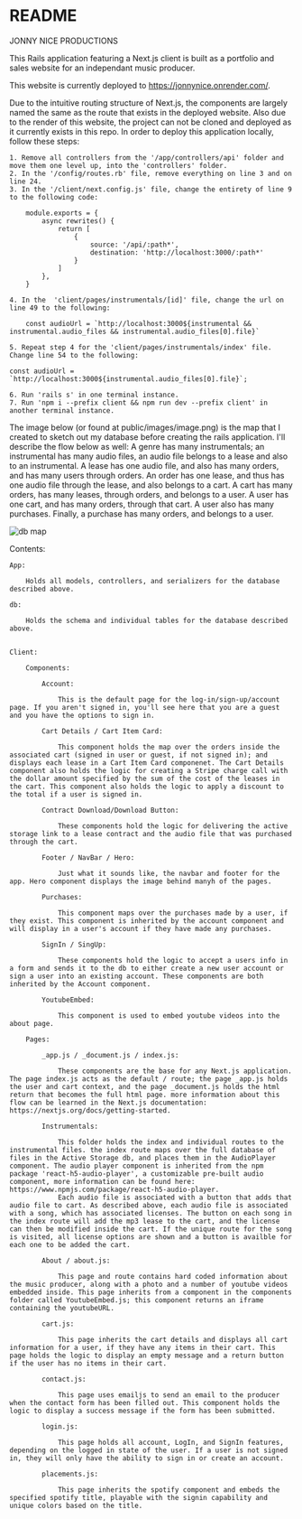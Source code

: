 # README

JONNY NICE PRODUCTIONS

This Rails application featuring a Next.js client is built as a portfolio and sales website for an independant music producer.


This website is currently deployed to https://jonnynice.onrender.com/.

Due to the intuitive routing structure of Next.js, the components are largely named the same as the route that exists in the deployed website. Also due to the render of this website, the project can not be cloned and deployed as it currently exists in this repo. In order to deploy this application locally, follow these steps:

    1. Remove all controllers from the '/app/controllers/api' folder and move them one level up, into the 'controllers' folder.
    2. In the '/config/routes.rb' file, remove everything on line 3 and on line 24.
    3. In the '/client/next.config.js' file, change the entirety of line 9 to the following code:

        module.exports = {
            async rewrites() {
                return [
                    {
                        source: '/api/:path*',
                        destination: 'http://localhost:3000/:path*'
                    }
                ]
            },
        }

    4. In the  'client/pages/instrumentals/[id]' file, change the url on line 49 to the following:

        const audioUrl = `http://localhost:3000${instrumental && instrumental.audio_files && instrumental.audio_files[0].file}`

    5. Repeat step 4 for the 'client/pages/instrumentals/index' file. Change line 54 to the following:

    const audioUrl = `http://localhost:3000${instrumental.audio_files[0].file}`;

    6. Run 'rails s' in one terminal instance.
    7. Run 'npm i --prefix client && npm run dev --prefix client' in another terminal instance.

The image below (or found at public/images/image.png) is the map that I created to sketch out my database before creating the rails application. I'll describe the flow below as well:
A genre has many instrumentals; an instrumental has many audio files, an audio file belongs to a lease and also to an instrumental. A lease has one audio file, and also has many orders, and has many users through orders. An order has one lease, and thus has one audio file through the lease, and also belongs to a cart. A cart has many orders, has many leases, through orders, and belongs to a user. A user has one cart, and has many orders, through that cart. A user also has many purchases. Finally, a purchase has many orders, and belongs to a user.

![db map](https://github.com/JonnyNice/BeatSalesSite/blob/main/public/images/image.png?raw=true)

Contents:

    App:

        Holds all models, controllers, and serializers for the database described above.

    db:

        Holds the schema and individual tables for the database described above.


    Client:

        Components:

            Account:

                This is the default page for the log-in/sign-up/account page. If you aren't signed in, you'll see here that you are a guest and you have the options to sign in.

            Cart Details / Cart Item Card:

                This component holds the map over the orders inside the associated cart (signed in user or guest, if not signed in); and displays each lease in a Cart Item Card componenet. The Cart Details component also holds the logic for creating a Stripe charge call with the dollar amount specified by the sum of the cost of the leases in the cart. This component also holds the logic to apply a discount to the total if a user is signed in.

            Contract Download/Download Button:

                These components hold the logic for delivering the active storage link to a lease contract and the audio file that was purchased through the cart.

            Footer / NavBar / Hero:

                Just what it sounds like, the navbar and footer for the app. Hero component displays the image behind manyh of the pages.

            Purchases:

                This component maps over the purchases made by a user, if they exist. This component is inherited by the account component and will display in a user's account if they have made any purchases.

            SignIn / SingUp:

                These components hold the logic to accept a users info in a form and sends it to the db to either create a new user account or sign a user into an existing account. These components are both inherited by the Account component.

            YoutubeEmbed:

                This component is used to embed youtube videos into the about page.

        Pages:

            _app.js / _document.js / index.js:

                These components are the base for any Next.js application. The page index.js acts as the default / route; the page _app.js holds the user and cart context, and the page _document.js holds the html return that becomes the full html page. more information about this flow can be learned in the Next.js documentation: https://nextjs.org/docs/getting-started.

            Instrumentals:

                This folder holds the index and individual routes to the instrumental files. the index route maps over the full database of files in the Active Storage db, and places them in the AudioPlayer component. The audio player component is inherited from the npm package 'react-h5-audio-player', a customizable pre-built audio component, more information can be found here: https://www.npmjs.com/package/react-h5-audio-player.
                Each audio file is associated with a button that adds that audio file to cart. As described above, each audio file is associated with a song, which has associated licenses. The button on each song in the index route will add the mp3 lease to the cart, and the license can then be modified inside the cart. If the unique route for the song is visited, all license options are shown and a button is availble for each one to be added the cart.

            About / about.js:

                This page and route contains hard coded information about the music producer, along with a photo and a number of youtube videos embedded inside. This page inherits from a component in the components folder called YoutubeEmbed.js; this component returns an iframe containing the youtubeURL.

            cart.js:

                This page inherits the cart details and displays all cart information for a user, if they have any items in their cart. This page holds the logic to display an empty message and a return button if the user has no items in their cart.

            contact.js:

                This page uses emailjs to send an email to the producer when the contact form has been filled out. This component holds the logic to display a success message if the form has been submitted.

            login.js:

                This page holds all account, LogIn, and SignIn features, depending on the logged in state of the user. If a user is not signed in, they will only have the ability to sign in or create an account.

            placements.js:

                This page inherits the spotify component and embeds the specified spotify title, playable with the signin capability and unique colors based on the title.



